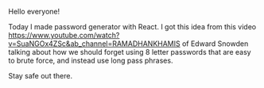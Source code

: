 
Hello everyone!

Today I made password generator with React. I got this idea from this video https://www.youtube.com/watch?v=SuaNGOx4ZSc&ab_channel=RAMADHANKHAMIS of Edward Snowden talking about how we should forget using 8 letter passwords that are easy to brute force, and instead use long pass phrases.

Stay safe out there.

